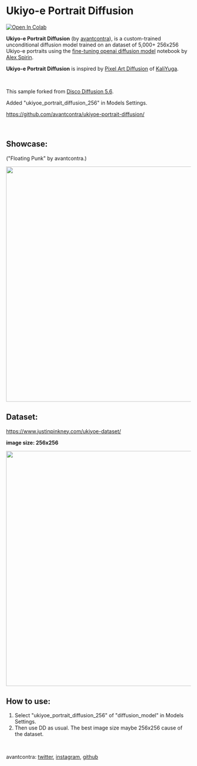 # Ukiyo-e Portrait Diffusion

<a href="https://colab.research.google.com/github/avantcontra/ukiyoe-portrait-diffusion/blob/main/Ukiyoe_Portrait_Diffusion.ipynb" target="_parent"><img src="https://colab.research.google.com/assets/colab-badge.svg" alt="Open In Colab"/></a>


**Ukiyo-e Portrait Diffusion** (by [avantcontra](https://twitter.com/avantcontra)), is a custom-trained unconditional diffusion model trained on an dataset of 5,000+ 256x256 Ukiyo-e portraits using the [fine-tuning openai diffusion model](https://colab.research.google.com/drive/1Xfd5fm4OnhTd6IHPMGcoqw54uhGT3HdF) notebook by [Alex Spirin](https://twitter.com/devdef).

**Ukiyo-e Portrait Diffusion** is inspired by [Pixel Art Diffusion](https://github.com/KaliYuga-ai/Pixel-Art-Diffusion) of [KaliYuga](https://twitter.com/KaliYuga_ai).

<br/>

This sample forked from [Disco Diffusion 5.6](https://colab.research.google.com/github/alembics/disco-diffusion/blob/main/Disco_Diffusion.ipynb).

Added "ukiyoe_portrait_diffusion_256" in Models Settings.

https://github.com/avantcontra/ukiyoe-portrait-diffusion/

<br/>

## Showcase:
("Floating Punk" by avantcontra.)

<img src="https://i.imgur.com/l0lxzLm.png" width="640px"/>


<br/>


## Dataset:
https://www.justinpinkney.com/ukiyoe-dataset/

**image size: 256x256**

<img src="https://i.imgur.com/ZirUHPo.jpeg" width="640px"/>

<br/>

## How to use:
1. Select "ukiyoe_portrait_diffusion_256" of "diffusion_model" in Models Settings.
1. Then use DD as usual. The best image size maybe 256x256 cause of the dataset.

<br/>

avantcontra: [twitter](https://twitter.com/avantcontra), [instagram](https://instagram.com/avantcontra), [github](https://github.com/avantcontra/)

